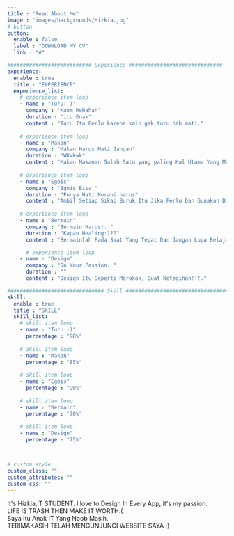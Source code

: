 ```yaml
---
title : "Read About Me"
image : "images/backgrounds/Hizkia.jpg"
# button
button:
  enable : false
  label : "DOWNLOAD MY CV"
  link : "#"

########################### Experience ##############################
experience:
  enable : true
  title : "EXPERIENCE"
  experience_list:
    # experience item loop
    - name : "Turu:-)"
      company : "Kaum Rebahan"
      duration : "itu Enak"
      content : "Turu Itu Perlu karena kalo gak turu dah mati."
      
    # experience item loop
    - name : "Makan"
      company : "Makan Harus Mati Jangan"
      duration : "WKwkwk"
      content : "Makan Makanan Salah Satu yang paling Hal Utama Yang Membuat Kita Hidup Selain Oksigen Yakan??."
      
    # experience item loop
    - name : "Egois"
      company : "Egois Bisa "
      duration : "Punya Hati Nurani harus"
      content : "Ambil Setiap Sikap Buruk Itu Jika Perlu Dan Gunakan Di Saat Yang Tepat ."
    
    # experience item loop
    - name : "Bermain"
      company : "Bermain Harus!. "
      duration : "Kapan Healing:)??"
      content : "Bermainlah Pada Saat Yang Tepat Dan Jangan Lupa Belajar !!." 

      # experience item loop
    - name : "Design"
      company : "Do Your Passion. "
      duration : ""
      content : "Design Itu Seperti Merokok, Buat Ketagihan!!!." 

############################### Skill #################################
skill:
  enable : true
  title : "SKILL"
  skill_list:
    # skill item loop
    - name : "Turu:-)"
      percentage : "98%"
      
    # skill item loop
    - name : "Makan"
      percentage : "85%"
      
    # skill item loop
    - name : "Egois"
      percentage : "90%"
      
    # skill item loop
    - name : "Bermain"
      percentage : "70%"
    
    # skill item loop
    - name : "Design"
      percentage : "75%"



# custom style
custom_class: "" 
custom_attributes: "" 
custom_css: ""
---
```


It's Hizkia,IT STUDENT. I love to Design In Every App, it's my passion. <br>LIFE IS TRASH THEN MAKE IT WORTH:( <br>Saya Itu Anak IT Yang Noob Masih. <br>TERIMAKASIH TELAH MENGUNJUNGI WEBSITE SAYA :) 